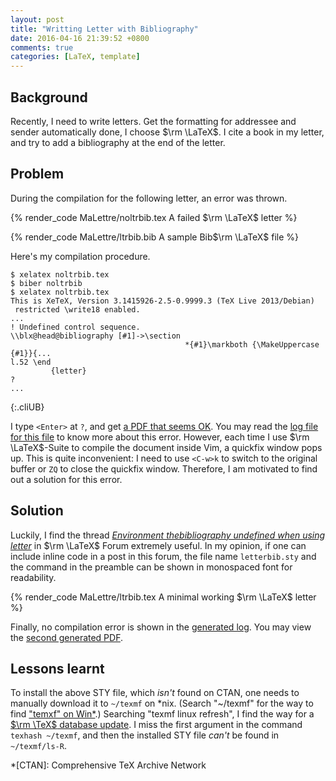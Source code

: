 ```yaml
---
layout: post
title: "Writting Letter with Bibliography"
date: 2016-04-16 21:39:52 +0800
comments: true
categories: [LaTeX, template]
---
```


Background
---

Recently, I need to write letters.  Get the formatting for addressee
and sender automatically done, I choose $\rm \LaTeX$.  I cite a book
in my letter, and try to add a bibliography at the end of the letter.

Problem
---

During the compilation for the following letter, an error was thrown.

{% render_code MaLettre/noltrbib.tex A failed $\rm \LaTeX$ letter %}

{% render_code MaLettre/ltrbib.bib A sample Bib$\rm \LaTeX$ file %}

Here's my compilation procedure.

    $ xelatex noltrbib.tex
    $ biber noltrbib
    $ xelatex noltrbib.tex
    This is XeTeX, Version 3.1415926-2.5-0.9999.3 (TeX Live 2013/Debian)
     restricted \write18 enabled.
    ...
    ! Undefined control sequence.
    \\blx@head@bibliography [#1]->\section 
                                           *{#1}\markboth {\MakeUppercase {#1}}{...
    l.52 \end
             {letter}
    ?
    ...
{:.cliUB}

I type `<Enter>` at `?`, and get [a PDF that seems OK][pdf1].  You may
read the [log file for this file][log1] to know more about this error.
However, each time I use $\rm \LaTeX$-Suite to compile the document
inside Vim, a quickfix window pops up.  This is quite inconvenient: I
need to use `<C-w>k` to switch to the original buffer or `ZQ` to close
the quickfix window.  Therefore, I am motivated to find out a solution
for this error.

<!-- more -->

Solution
---

Luckily, I find the thread
[*Environment thebibliography undefined when using letter*][sol] in
$\rm \LaTeX$ Forum extremely useful.  In my opinion, if one can
include inline code in a post in this forum, the file name
`letterbib.sty` and the command in the preamble can be shown in
monospaced font for readability.

{% render_code MaLettre/ltrbib.tex A minimal working $\rm \LaTeX$ letter %}

Finally, no compilation error is shown in the [generated log][log2].
You may view the [second generated PDF][pdf2].

Lessons learnt
---

To install the above STY file, which *isn't* found on CTAN, one needs
to manually download it to `~/texmf` on \*nix.  (Search "~/texmf" for
the way to find ["temxf" on Win\*][texmf-win].)  Searching "texmf
linux refresh", I find the way for a
[$\rm \TeX$ database update][texmf-update].  I miss the first argument
in the command `texhash ~/texmf`, and then the installed STY file
*can't* be found in `~/texmf/ls-R`.

[pdf1]: /downloads/noltrbib.pdf
[log1]: /downloads/code/MaLettre/noltrbib.log
[sol]: http://www.latex-community.org/forum/viewtopic.php?f=4&t=3359
[log2]: /downloads/code/MaLettre/ltrbib.log
[pdf2]: /downloads/ltrbib.pdf
[texmf-win]: http://tex.stackexchange.com/a/12702
[texmf-update]: http://www.dickimaw-books.com/latex/novices/html/texhash.html

*[CTAN]: Comprehensive TeX Archive Network
